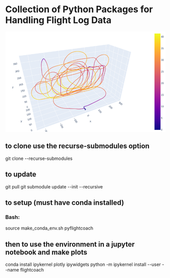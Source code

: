 # Collection of Python Packages for Handling Flight Log Data

![alt text](https://github.com/PyFlightCoach/PyFlightCoach/blob/main/FAI_P21.png?raw=true)

## to clone use the recurse-submodules option
git clone --recurse-submodules

## to update
git pull
git submodule update --init --recursive

## to setup (must have conda installed)
### Bash:
source make_conda_env.sh pyflightcoach

## then to use the environment in a jupyter notebook and make plots
conda install ipykernel plotly ipywidgets
python -m ipykernel install --user --name flightcoach

